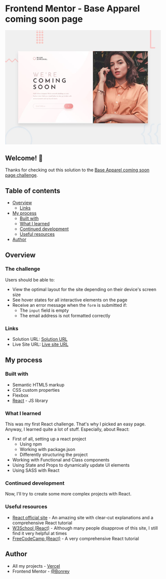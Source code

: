 # Frontend Mentor - Base Apparel coming soon page

![Design preview for the Base Apparel coming soon page coding challenge](./src/assets/design/desktop-preview.jpg)

## Welcome! 👋

Thanks for checking out this solution to the [Base Apparel coming soon page challenge](https://www.frontendmentor.io/challenges/base-apparel-coming-soon-page-5d46b47f8db8a7063f9331a0).

## Table of contents

- [Overview](#overview)
  - [Links](#links)
- [My process](#my-process)
  - [Built with](#built-with)
  - [What I learned](#what-i-learned)
  - [Continued development](#continued-development)
  - [Useful resources](#useful-resources)
- [Author](#author)

## Overview

### The challenge

Users should be able to:

- View the optimal layout for the site depending on their device's screen size
- See hover states for all interactive elements on the page
- Receive an error message when the `form` is submitted if:
  - The `input` field is empty
  - The email address is not formatted correctly

### Links

- Solution URL: [Solution URL](https://github.com/Bonrey/Frontend/tree/main/React/base-apparel-coming-soon-page)
- Live Site URL: [Live site URL](https://base-apparel-coming-soon-theta-bice.vercel.app/)

## My process

### Built with

- Semantic HTML5 markup
- CSS custom properties
- Flexbox
- [React](https://reactjs.org/) - JS library

### What I learned

This was my first React challenge. That's why I picked an easy page. Anyway, I learned quite a lot of stuff.
Especially, about React:

- First of all, setting up a react project
  - Using npm
  - Working with package.json
  - Differently structuring the project
- Working with Functional and Class components
- Using State and Props to dynamically update UI elements
- Using SASS with React

### Continued development

Now, I'll try to create some more complex projects with React.

### Useful resources

- [React official site](https://reactjs.org/) - An amazing site with clear-cut explanations and a comprehensive React tutorial
- [W3School (React)](https://www.w3schools.com/react/) - Although many people disapprove of this site, I still find it very helpful at times
- [FreeCodeCamp (React)](https://www.freecodecamp.org/learn/front-end-libraries/#react) - A very comprehensive React tutorial

## Author

- All my projects - [Vercel](https://vercel.com/dashboard/projects)
- Frontend Mentor - [@Bonrey](https://www.frontendmentor.io/profile/Bonrey)
